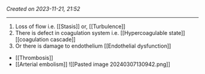 
*Created on 2023-11-21, 21:52* 

---
1. Loss of flow i.e. [[Stasis]]  or, [[Turbulence]] 
2. There is defect in coagulation system i.e. [[Hypercoagulable state]]  [[coagulation cascade]] 
3. Or there is damage to endothelium [[Endothelial dysfunction]] 

- [[Thrombosis]] 
- [[Arterial embolism]] 
![[Pasted image 20240307130942.png]]
